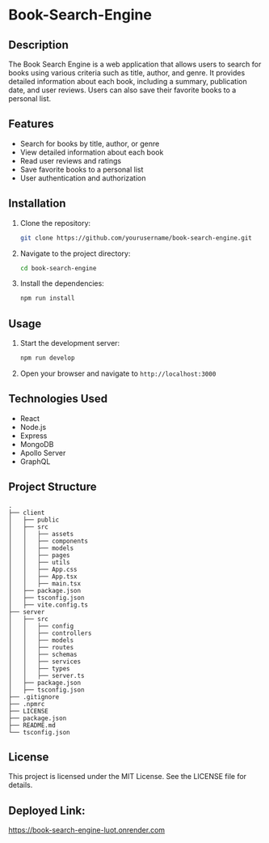 # Book-Search-Engine


## Description
The Book Search Engine is a web application that allows users to search for books using various criteria such as title, author, and genre. It provides detailed information about each book, including a summary, publication date, and user reviews. Users can also save their favorite books to a personal list.

## Features
- Search for books by title, author, or genre
- View detailed information about each book
- Read user reviews and ratings
- Save favorite books to a personal list
- User authentication and authorization

## Installation
1. Clone the repository:
   ```bash
   git clone https://github.com/yourusername/book-search-engine.git
   ```
2. Navigate to the project directory:
   ```bash
   cd book-search-engine
   ```
3. Install the dependencies:
   ```bash
   npm run install
   ```

## Usage
1. Start the development server:
   ```bash
   npm run develop
   ```
2. Open your browser and navigate to `http://localhost:3000`

## Technologies Used
- React
- Node.js
- Express
- MongoDB
- Apollo Server
- GraphQL

## Project Structure
```
.
├── client
│   ├── public
│   ├── src
│   │   ├── assets
│   │   ├── components
│   │   ├── models
│   │   ├── pages
│   │   ├── utils
│   │   ├── App.css
│   │   ├── App.tsx
│   │   ├── main.tsx
│   ├── package.json
│   ├── tsconfig.json
│   ├── vite.config.ts
├── server
│   ├── src
│   │   ├── config
│   │   ├── controllers
│   │   ├── models
│   │   ├── routes
│   │   ├── schemas
│   │   ├── services
│   │   ├── types
│   │   ├── server.ts
│   ├── package.json
│   ├── tsconfig.json
├── .gitignore
├── .npmrc
├── LICENSE
├── package.json
├── README.md
└── tsconfig.json
```

## License
This project is licensed under the MIT License. See the LICENSE file for details.

## Deployed Link:
https://book-search-engine-luot.onrender.com